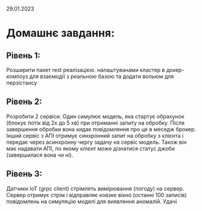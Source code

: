29.01.2023
# Домашнє завдання:

## Рівень 1:

Розширити пакет rest реалізацією. налаштуванами кластер в докер-компоуз для взаємодії з реальною базою та додати вольюм для перзістансу

## Рівень 2:

Розробити 2 сервіси. Один симулює модель, яка стартує обрахунок (блокує потік від 2х до 5 хв) при отриманні запиту на обробку. Після завершення обробки вона кидає повідомлення про це в меседж брокер. Інший сервіс з АПІ отримує синхронний запит на обробку з клієнта і передає через асинхронну чергу задачу на сервіс модель. Також він має надавати АПІ, по якому клієнт може дізнатися статус джоби (завершилася вона чи ні).

## Рівень 3:

Датчики ІоТ (grpc client) стрімлять вимірювання (погоду) на сервер. Сервер отримує стрім і відправляє ковзке вікно (останні 100 записів) повідомлень на симуляцію моделі для виявлення аномалій. Удачі

